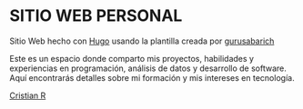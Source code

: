 # SITIO WEB PERSONAL
Sitio Web hecho con [Hugo](https://gohugo.io/) usando la plantilla creada por [gurusabarich](https://github.com/gurusabarish/hugo-profile
)



Este es un espacio donde comparto mis proyectos, habilidades y experiencias en programación, análisis de datos y desarrollo de software. Aquí encontrarás detalles sobre mi formación y mis intereses en tecnología.



[Cristian R](https://cristianriverag.netlify.app/)
